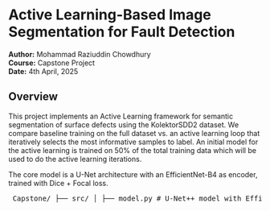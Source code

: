 # Active Learning-Based Image Segmentation for Fault Detection

**Author:** Mohammad Raziuddin Chowdhury  
**Course:** Capstone Project  
**Date:** 4th April, 2025  

## Overview

This project implements an Active Learning framework for semantic segmentation of surface defects using the KolektorSDD2 dataset. We compare baseline training on the full dataset vs. an active learning loop that iteratively selects the most informative samples to label. An initial model for the active learning is trained on 50% of the total training data which will be used to do the active learning iterations.

The core model is a U-Net architecture with an EfficientNet-B4 as encoder, trained with Dice + Focal loss.


<pre> Capstone/ ├── src/ │ ├── model.py # U-Net++ model with EfficientNet-B4 │  ├── utils.py # Training loop, plotting, and visualization functions │  ├── prepare_data.py # Dataset preparation utilities │ ├── aug_torchdataset.py # Dataset class + data augmentation pipelines │ ├── evaluation.py # Metric evaluation functions (IoU, Dice, etc.) │ └── active_learning.py # Active learning loop logic │ ├── Capstone/ │ ├── KolektorSDD2.zip # (Add instructions for download) │ ├── train_images/ # Training images │ ├── train_masks/ # Training masks │ ├── test_images/ # Test images │ ├── test_masks/ # Test masks │ ├── train_data.csv # Metadata for training │ ├── test_data.csv # Metadata for test │ ├── model/ │ │ ├── baseline_model.pt │ │ ├── al_model_initial.pt │ │ └── al_model.pt │ └── figure/ │ └── baseline_model_loss.jpg │ ├── main.py # Runs baseline training and active learning ├── requirements.txt └── README.md </pre>
